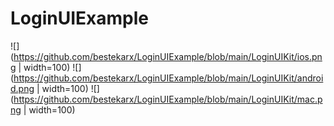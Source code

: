 # LoginUIExample
![](https://github.com/bestekarx/LoginUIExample/blob/main/LoginUIKit/ios.png | width=100)
![](https://github.com/bestekarx/LoginUIExample/blob/main/LoginUIKit/android.png | width=100)
![](https://github.com/bestekarx/LoginUIExample/blob/main/LoginUIKit/mac.png | width=100)
